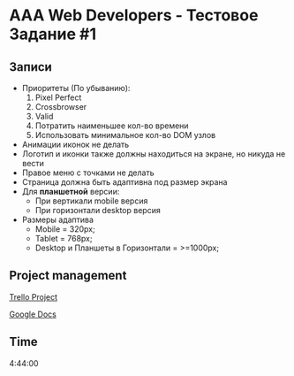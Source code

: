 # AAA Web Developers - Тестовое Задание #1

## Записи
- Приоритеты (По убыванию):
  1. Pixel Perfect
  2. Crossbrowser
  3. Valid
  4. Потратить наименьшее кол-во времени
  5. Использовать минимальное кол-во DOM узлов
- Анимации иконок не делать
- Логотип и иконки также должны находиться на экране, но никуда не вести
- Правое меню с точками не делать
- Страница должна быть адаптивна под размер экрана
- Для __планшетной__ версии:
  - При вертикали mobile версия
  - При горизонтали desktop версия
- Размеры адаптива
  - Mobile = 320px;
  - Tablet = 768px;
  - Desktop и Планшеты в Горизонтали = >=1000px;

## Project management 
<a href="https://trello.com/b/KNZJ1n0o/aaa-web-developers-job-challenge" __target="blank">Trello Project</a>

<a href="https://docs.google.com/document/d/1CVqanmTqD69fq-HVbDgeyxGx2C3kwPe94TAU3hppmhU/edit" __target="blank">Google Docs</a>

## Time 
4:44:00

